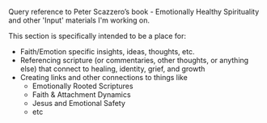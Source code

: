 ---
---

Query reference to Peter Scazzero’s book - Emotionally Healthy Spirituality and other 'Input' materials I'm working on. 

This section is specifically intended to be a place for:
- Faith/Emotion specific insights, ideas, thoughts, etc.
- Referencing scripture (or commentaries, other thoughts, or anything else) that connect to healing, identity, grief, and growth
- Creating links and other connections to things like 
	- Emotionally Rooted Scriptures
	- Faith & Attachment Dynamics
	- Jesus and Emotional Safety
	- etc